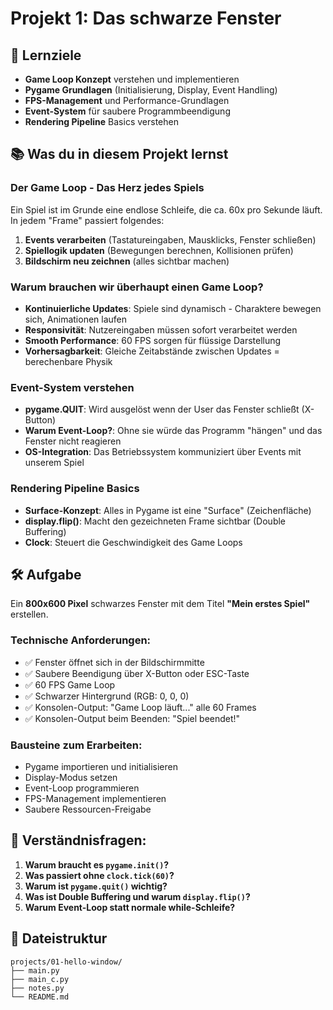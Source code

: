 # Projekt 1: Das schwarze Fenster

## 🎯 Lernziele
- **Game Loop Konzept** verstehen und implementieren
- **Pygame Grundlagen** (Initialisierung, Display, Event Handling)
- **FPS-Management** und Performance-Grundlagen
- **Event-System** für saubere Programmbeendigung
- **Rendering Pipeline** Basics verstehen

## 📚 Was du in diesem Projekt lernst

### Der Game Loop - Das Herz jedes Spiels
Ein Spiel ist im Grunde eine endlose Schleife, die ca. 60x pro Sekunde läuft. In jedem "Frame" passiert folgendes:
1. **Events verarbeiten** (Tastatureingaben, Mausklicks, Fenster schließen)
2. **Spiellogik updaten** (Bewegungen berechnen, Kollisionen prüfen)
3. **Bildschirm neu zeichnen** (alles sichtbar machen)

### Warum brauchen wir überhaupt einen Game Loop?
- **Kontinuierliche Updates**: Spiele sind dynamisch - Charaktere bewegen sich, Animationen laufen
- **Responsivität**: Nutzereingaben müssen sofort verarbeitet werden
- **Smooth Performance**: 60 FPS sorgen für flüssige Darstellung
- **Vorhersagbarkeit**: Gleiche Zeitabstände zwischen Updates = berechenbare Physik

### Event-System verstehen
- **pygame.QUIT**: Wird ausgelöst wenn der User das Fenster schließt (X-Button)
- **Warum Event-Loop?**: Ohne sie würde das Programm "hängen" und das Fenster nicht reagieren
- **OS-Integration**: Das Betriebssystem kommuniziert über Events mit unserem Spiel

### Rendering Pipeline Basics
- **Surface-Konzept**: Alles in Pygame ist eine "Surface" (Zeichenfläche)
- **display.flip()**: Macht den gezeichneten Frame sichtbar (Double Buffering)
- **Clock**: Steuert die Geschwindigkeit des Game Loops

## 🛠️ Aufgabe

Ein **800x600 Pixel** schwarzes Fenster mit dem Titel **"Mein erstes Spiel"** erstellen.

### Technische Anforderungen:
- ✅ Fenster öffnet sich in der Bildschirmmitte
- ✅ Saubere Beendigung über X-Button oder ESC-Taste
- ✅ 60 FPS Game Loop
- ✅ Schwarzer Hintergrund (RGB: 0, 0, 0)
- ✅ Konsolen-Output: "Game Loop läuft..." alle 60 Frames
- ✅ Konsolen-Output beim Beenden: "Spiel beendet!"

### Bausteine zum Erarbeiten:
- Pygame importieren und initialisieren
- Display-Modus setzen
- Event-Loop programmieren
- FPS-Management implementieren
- Saubere Ressourcen-Freigabe

## 🧠 Verständnisfragen:
1. **Warum braucht es `pygame.init()`?**
2. **Was passiert ohne `clock.tick(60)`?**
3. **Warum ist `pygame.quit()` wichtig?**
4. **Was ist Double Buffering und warum `display.flip()`?**
5. **Warum Event-Loop statt normale while-Schleife?**

## 📁 Dateistruktur
```
projects/01-hello-window/
├── main.py
├── main_c.py
├── notes.py
└── README.md
```